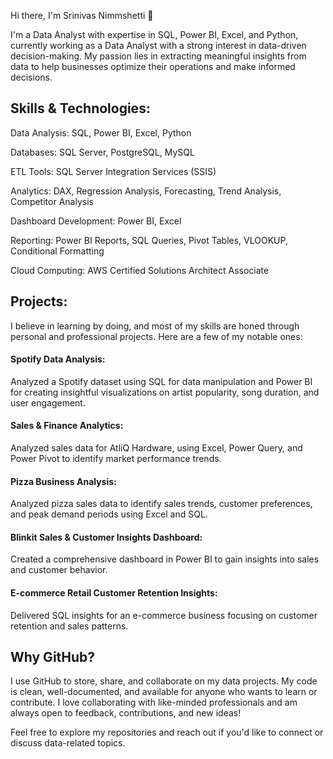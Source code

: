 Hi there, I'm Srinivas Nimmshetti 👋

I'm a Data Analyst with expertise in SQL, Power BI, Excel, and Python, currently working as a Data Analyst with a strong interest in data-driven decision-making. My passion lies in extracting meaningful insights from data to help businesses optimize their operations and make informed decisions.

## Skills & Technologies:

Data Analysis: SQL, Power BI, Excel, Python

Databases: SQL Server, PostgreSQL, MySQL

ETL Tools: SQL Server Integration Services (SSIS)

Analytics: DAX, Regression Analysis, Forecasting, Trend Analysis, Competitor Analysis

Dashboard Development: Power BI, Excel

Reporting: Power BI Reports, SQL Queries, Pivot Tables, VLOOKUP, Conditional Formatting

Cloud Computing: AWS Certified Solutions Architect Associate

## Projects:

I believe in learning by doing, and most of my skills are honed through personal and professional projects. Here are a few of my notable ones:

#### Spotify Data Analysis: 

Analyzed a Spotify dataset using SQL for data manipulation and Power BI for creating insightful visualizations on artist popularity, song duration, and user engagement.

#### Sales & Finance Analytics: 

Analyzed sales data for AtliQ Hardware, using Excel, Power Query, and Power Pivot to identify market performance trends.

#### Pizza Business Analysis: 

Analyzed pizza sales data to identify sales trends, customer preferences, and peak demand periods using Excel and SQL.

#### Blinkit Sales & Customer Insights Dashboard: 

Created a comprehensive dashboard in Power BI to gain insights into sales and customer behavior.

#### E-commerce Retail Customer Retention Insights: 

Delivered SQL insights for an e-commerce business focusing on customer retention and sales patterns.

## Why GitHub?

I use GitHub to store, share, and collaborate on my data projects. My code is clean, well-documented, and available for anyone who wants to learn or contribute. I love collaborating with like-minded professionals and am always open to feedback, contributions, and new ideas!

Feel free to explore my repositories and reach out if you'd like to connect or discuss data-related topics.

